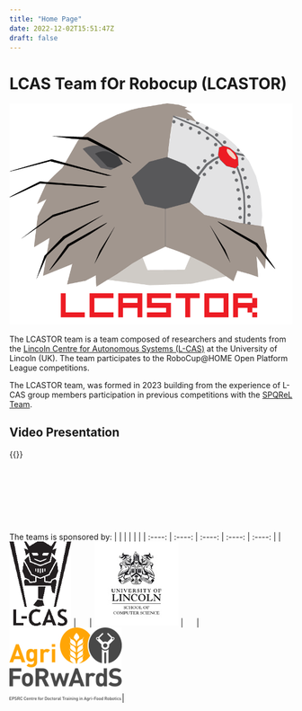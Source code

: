 ```yaml
---
title: "Home Page"
date: 2022-12-02T15:51:47Z
draft: false 
---
```


# LCAS Team fOr Robocup (LCASTOR)

![Team Logos](/LCASTOR_image.png)

The LCASTOR team is a team composed of researchers and students from the [Lincoln Centre for Autonomous Systems (L-CAS)](https://lcas.lincoln.ac.uk/) at the University of Lincoln (UK). The team participates to the RoboCup@HOME Open Platform League competitions. 

The LCASTOR team, was formed in 2023 building from the experience of L-CAS group members participation in previous competitions with the [SPQReL Team](https://sites.google.com/dis.uniroma1.it/spqrel/home).


## Video Presentation

{{<youtube AgPa2mmv3yM>}}


 <br><br>
---
 <br><br>
The teams is sponsored by:
|  | | | | |
| :----: | :----: | :----: | :----: | :----: |
| [![SoCS](/lcas_small.png)](https://lcas.lincoln.ac.uk) | &nbsp;&nbsp;&nbsp;&nbsp; | [![SoCS](/SoCS_small.jpg)](https://www.lincoln.ac.uk/socs/) | &nbsp;&nbsp;&nbsp;&nbsp; | [![SoCS](/AgriForwards_small.jpg)](https://agriforwards-cdt.blogs.lincoln.ac.uk/)|
<!-- | [School of CS, UoL](https://www.lincoln.ac.uk/socs/) | [L-CAS](https://lcas.lincoln.ac.uk) | [AgriForwards CDT](https://agriforwards-cdt.blogs.lincoln.ac.uk/) | -->

 <br><br>
